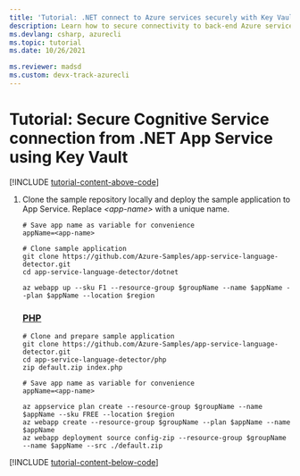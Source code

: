 ```yaml
---
title: 'Tutorial: .NET connect to Azure services securely with Key Vault'
description: Learn how to secure connectivity to back-end Azure services that don't support managed identity natively from a .NET web app.
ms.devlang: csharp, azurecli
ms.topic: tutorial
ms.date: 10/26/2021

ms.reviewer: madsd 
ms.custom: devx-track-azurecli
---
```


# Tutorial: Secure Cognitive Service connection from .NET App Service using Key Vault


[!INCLUDE [tutorial-content-above-code](./includes/tutorial-connect-msi-key-vault/introduction.md)]

1. Clone the sample repository locally and deploy the sample application to App Service. Replace *\<app-name>* with a unique name.

    ```azurecli-interactive
    # Save app name as variable for convenience
    appName=<app-name>

    # Clone sample application
    git clone https://github.com/Azure-Samples/app-service-language-detector.git
    cd app-service-language-detector/dotnet
    
    az webapp up --sku F1 --resource-group $groupName --name $appName --plan $appName --location $region
    ```

    ### [PHP](#tab/php)

    ```azurecli-interactive
    # Clone and prepare sample application
    git clone https://github.com/Azure-Samples/app-service-language-detector.git
    cd app-service-language-detector/php
    zip default.zip index.php
    
    # Save app name as variable for convenience
    appName=<app-name>

    az appservice plan create --resource-group $groupName --name $appName --sku FREE --location $region
    az webapp create --resource-group $groupName --plan $appName --name $appName
    az webapp deployment source config-zip --resource-group $groupName --name $appName --src ./default.zip
    ```

[!INCLUDE [tutorial-content-below-code](./includes/tutorial-connect-msi-key-vault/cleanup.md)]
